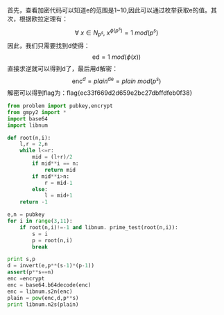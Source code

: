 首先，查看加密代码可以知道e的范围是1\~10,因此可以通过枚举获取e的值。其次，根据欧拉定理有：
$$
\forall\ x \in N_{p^{s}},\ x^{\phi\left( p^{s} \right)} = 1\ mod(p^{s})
$$
因此，我们只需要找到d使得：
$$
\text{ed} = 1\ mod\left( \phi(x) \right)
$$
直接求逆就可以得到d了，最后用d解密：
$$
\text{enc}^{d} = plain^{\text{de}} = plain\ mod\left( p^{s} \right)
$$
解密可以得到flag为：flag{ec33f669d2d659e2bc27dbffdfeb0f38}

```python
from problem import pubkey,encrypt 
from gmpy2 import *
import base64
import libnum

def root(n,i):
	l,r = 2,n
	while l<=r:
		mid = (l+r)/2
		if mid**i == n:
			return mid
		if mid**i>n:
			r = mid-1
		else:
			l = mid+1
	return -1

e,n = pubkey
for i in range(3,11):
	if root(n,i)!=-1 and libnum. prime_test(root(n,i)):
		s = i
		p = root(n,i)
		break

print s,p
d = invert(e,p**(s-1)*(p-1))
assert(p**s==n)
enc =encrypt
enc = base64.b64decode(enc)
enc = libnum.s2n(enc)
plain = pow(enc,d,p**s)
print libnum.n2s(plain)

```

